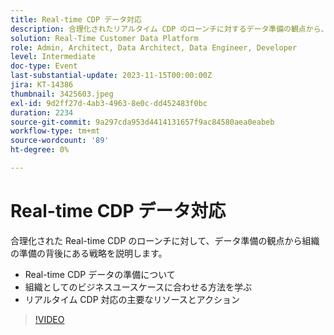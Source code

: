 ```yaml
---
title: Real-time CDP データ対応
description: 合理化されたリアルタイム CDP のローンチに対するデータ準備の観点から、組織の準備の背後にある戦略を説明します。 Real-time CDP データの準備について、および組織としてのビジネスのユースケースに合わせる方法を説明します Real-time CDP の準備のための主要なリソースとアクション
solution: Real-Time Customer Data Platform
role: Admin, Architect, Data Architect, Data Engineer, Developer
level: Intermediate
doc-type: Event
last-substantial-update: 2023-11-15T00:00:00Z
jira: KT-14386
thumbnail: 3425603.jpeg
exl-id: 9d2ff27d-4ab3-4963-8e0c-dd452483f0bc
duration: 2234
source-git-commit: 9a297cda953d4414131657f9ac84580aea0eabeb
workflow-type: tm+mt
source-wordcount: '89'
ht-degree: 0%

---
```


# Real-time CDP データ対応

合理化された Real-time CDP のローンチに対して、データ準備の観点から組織の準備の背後にある戦略を説明します。

* Real-time CDP データの準備について
* 組織としてのビジネスユースケースに合わせる方法を学ぶ
* リアルタイム CDP 対応の主要なリソースとアクション

>[!VIDEO](https://video.tv.adobe.com/v/3425603/?learn=on)
